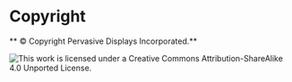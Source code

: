 # Copyright

** © Copyright Pervasive Displays Incorporated.**

![This work is licensed under a [Creative Commons Attribution-ShareAlike 4.0 Unported License](http://creativecommons.org/licenses/by-sa/4.0/deed.en_US).](images/common/cc-by-sa.svg)